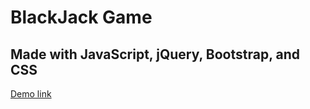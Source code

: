 # BlackJack Game
## Made with JavaScript, jQuery, Bootstrap, and CSS

[Demo link](http://digitalcrafts.com)